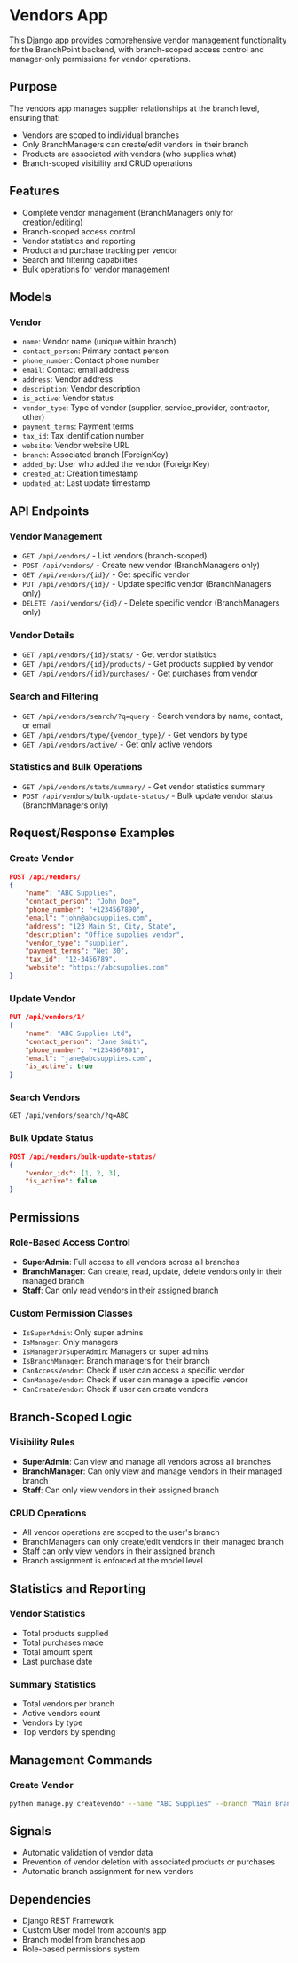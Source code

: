 # Vendors App

This Django app provides comprehensive vendor management functionality for the BranchPoint backend, with branch-scoped access control and manager-only permissions for vendor operations.

## Purpose

The vendors app manages supplier relationships at the branch level, ensuring that:
- Vendors are scoped to individual branches
- Only BranchManagers can create/edit vendors in their branch
- Products are associated with vendors (who supplies what)
- Branch-scoped visibility and CRUD operations

## Features

- Complete vendor management (BranchManagers only for creation/editing)
- Branch-scoped access control
- Vendor statistics and reporting
- Product and purchase tracking per vendor
- Search and filtering capabilities
- Bulk operations for vendor management

## Models

### Vendor
- `name`: Vendor name (unique within branch)
- `contact_person`: Primary contact person
- `phone_number`: Contact phone number
- `email`: Contact email address
- `address`: Vendor address
- `description`: Vendor description
- `is_active`: Vendor status
- `vendor_type`: Type of vendor (supplier, service_provider, contractor, other)
- `payment_terms`: Payment terms
- `tax_id`: Tax identification number
- `website`: Vendor website URL
- `branch`: Associated branch (ForeignKey)
- `added_by`: User who added the vendor (ForeignKey)
- `created_at`: Creation timestamp
- `updated_at`: Last update timestamp

## API Endpoints

### Vendor Management
- `GET /api/vendors/` - List vendors (branch-scoped)
- `POST /api/vendors/` - Create new vendor (BranchManagers only)
- `GET /api/vendors/{id}/` - Get specific vendor
- `PUT /api/vendors/{id}/` - Update specific vendor (BranchManagers only)
- `DELETE /api/vendors/{id}/` - Delete specific vendor (BranchManagers only)

### Vendor Details
- `GET /api/vendors/{id}/stats/` - Get vendor statistics
- `GET /api/vendors/{id}/products/` - Get products supplied by vendor
- `GET /api/vendors/{id}/purchases/` - Get purchases from vendor

### Search and Filtering
- `GET /api/vendors/search/?q=query` - Search vendors by name, contact, or email
- `GET /api/vendors/type/{vendor_type}/` - Get vendors by type
- `GET /api/vendors/active/` - Get only active vendors

### Statistics and Bulk Operations
- `GET /api/vendors/stats/summary/` - Get vendor statistics summary
- `POST /api/vendors/bulk-update-status/` - Bulk update vendor status (BranchManagers only)

## Request/Response Examples

### Create Vendor
```json
POST /api/vendors/
{
    "name": "ABC Supplies",
    "contact_person": "John Doe",
    "phone_number": "+1234567890",
    "email": "john@abcsupplies.com",
    "address": "123 Main St, City, State",
    "description": "Office supplies vendor",
    "vendor_type": "supplier",
    "payment_terms": "Net 30",
    "tax_id": "12-3456789",
    "website": "https://abcsupplies.com"
}
```

### Update Vendor
```json
PUT /api/vendors/1/
{
    "name": "ABC Supplies Ltd",
    "contact_person": "Jane Smith",
    "phone_number": "+1234567891",
    "email": "jane@abcsupplies.com",
    "is_active": true
}
```

### Search Vendors
```
GET /api/vendors/search/?q=ABC
```

### Bulk Update Status
```json
POST /api/vendors/bulk-update-status/
{
    "vendor_ids": [1, 2, 3],
    "is_active": false
}
```

## Permissions

### Role-Based Access Control
- **SuperAdmin**: Full access to all vendors across all branches
- **BranchManager**: Can create, read, update, delete vendors only in their managed branch
- **Staff**: Can only read vendors in their assigned branch

### Custom Permission Classes
- `IsSuperAdmin`: Only super admins
- `IsManager`: Only managers
- `IsManagerOrSuperAdmin`: Managers or super admins
- `IsBranchManager`: Branch managers for their branch
- `CanAccessVendor`: Check if user can access a specific vendor
- `CanManageVendor`: Check if user can manage a specific vendor
- `CanCreateVendor`: Check if user can create vendors

## Branch-Scoped Logic

### Visibility Rules
- **SuperAdmin**: Can view and manage all vendors across all branches
- **BranchManager**: Can only view and manage vendors in their managed branch
- **Staff**: Can only view vendors in their assigned branch

### CRUD Operations
- All vendor operations are scoped to the user's branch
- BranchManagers can only create/edit vendors in their managed branch
- Staff can only view vendors in their assigned branch
- Branch assignment is enforced at the model level

## Statistics and Reporting

### Vendor Statistics
- Total products supplied
- Total purchases made
- Total amount spent
- Last purchase date

### Summary Statistics
- Total vendors per branch
- Active vendors count
- Vendors by type
- Top vendors by spending

## Management Commands

### Create Vendor
```bash
python manage.py createvendor --name "ABC Supplies" --branch "Main Branch" --contact-person "John Doe" --phone "+1234567890" --email "john@abc.com" --vendor-type "supplier"
```

## Signals

- Automatic validation of vendor data
- Prevention of vendor deletion with associated products or purchases
- Automatic branch assignment for new vendors

## Dependencies

- Django REST Framework
- Custom User model from accounts app
- Branch model from branches app
- Role-based permissions system 